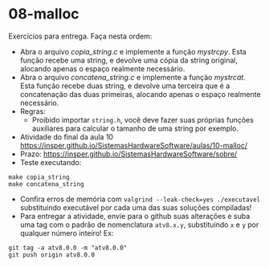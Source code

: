 # 08-malloc

Exercícios para entrega. Faça nesta ordem:
- Abra o arquivo *copia_string.c* e implemente a função *mystrcpy*. Esta função recebe uma string, e devolve uma cópia da string original, alocando apenas o espaço realmente necessário.
- Abra o arquivo *concatena_string.c* e implemente a função *mystrcat*. Esta função recebe duas string, e devolve uma terceira que é a concatenação das duas primeiras, alocando apenas o espaço realmente necessário.
- Regras:
    - Proibido importar `string.h`, você deve fazer suas próprias funções auxiliares para calcular o tamanho de uma string por exemplo.
- Atividade do final da aula 10 https://insper.github.io/SistemasHardwareSoftware/aulas/10-malloc/
- Prazo: https://insper.github.io/SistemasHardwareSoftware/sobre/
- Teste executando:
```
make copia_string
make concatena_string
```
- Confira erros de memória com `valgrind --leak-check=yes ./executavel` substituindo executável por cada uma das suas soluções compiladas!
- Para entregar a atividade, envie para o github suas alterações e suba uma tag com o padrão de nomenclatura `atv8.x.y`, substituindo `x` e `y` por qualquer número inteiro! Ex:

```
git tag -a atv8.0.0 -m "atv8.0.0"
git push origin atv8.0.0
```


